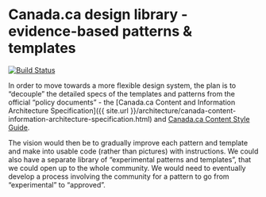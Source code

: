 # Canada.ca design library - evidence-based patterns &amp; templates

[![Build Status](https://travis-ci.com/canada-ca/design-system.svg?branch=master)](https://travis-ci.com/canada-ca/design-system)

In order to move towards a more flexible design system, the plan is to “decouple” the detailed specs of the templates and patterns from the official “policy documents” - the [Canada.ca Content and Information Architecture Specification]({{ site.url }}/architecture/canada-content-information-architecture-specification.html) and [Canada.ca Content Style Guide](https://www.canada.ca/en/treasury-board-secretariat/services/government-communications/canada-content-style-guide.html).

The vision would then be to gradually improve each pattern and template and make into usable code (rather than pictures) with instructions. We could also have a separate library of “experimental patterns and templates”, that we could open up to the whole community. We would need to eventually develop a process involving the community for a pattern to go from “experimental” to “approved”. 

